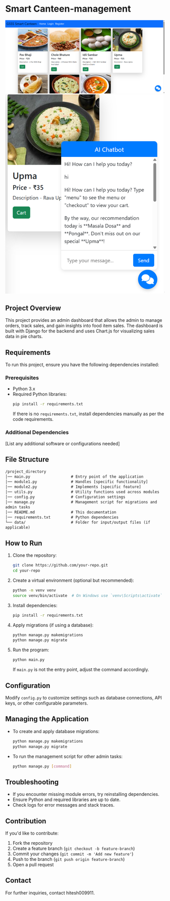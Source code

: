 #  Smart Canteen-management

![Dashboard Screenshot](Dashboard.png)
![Chatbot Screenshot](Chatbot.png)

## Project Overview
This project provides an admin dashboard that allows the admin to manage orders, track sales, and gain insights into food item sales. The dashboard is built with Django for the backend and uses Chart.js for visualizing sales data in pie charts.

## Requirements
To run this project, ensure you have the following dependencies installed:

### Prerequisites
- Python 3.x
- Required Python libraries:
  ```sh
  pip install -r requirements.txt
  ```
  If there is no `requirements.txt`, install dependencies manually as per the code requirements.

### Additional Dependencies
[List any additional software or configurations needed]

## File Structure
```
/project_directory
│── main.py                  # Entry point of the application
│── module1.py               # Handles [specific functionality]
│── module2.py               # Implements [specific feature]
│── utils.py                 # Utility functions used across modules
│── config.py                # Configuration settings
│── manage.py                # Management script for migrations and admin tasks
│── README.md                # This documentation
│── requirements.txt         # Python dependencies
└── data/                    # Folder for input/output files (if applicable)
```

## How to Run
1. Clone the repository:
   ```sh
   git clone https://github.com/your-repo.git
   cd your-repo
   ```
2. Create a virtual environment (optional but recommended):
   ```sh
   python -m venv venv
   source venv/bin/activate  # On Windows use `venv\Scripts\activate`
   ```
3. Install dependencies:
   ```sh
   pip install -r requirements.txt
   ```
4. Apply migrations (if using a database):
   ```sh
   python manage.py makemigrations
   python manage.py migrate
   ```
5. Run the program:
   ```sh
   python main.py
   ```
   If `main.py` is not the entry point, adjust the command accordingly.

## Configuration
Modify `config.py` to customize settings such as database connections, API keys, or other configurable parameters.

## Managing the Application
- To create and apply database migrations:
  ```sh
  python manage.py makemigrations
  python manage.py migrate
  ```
- To run the management script for other admin tasks:
  ```sh
  python manage.py [command]
  ```

## Troubleshooting
- If you encounter missing module errors, try reinstalling dependencies.
- Ensure Python and required libraries are up to date.
- Check logs for error messages and stack traces.

## Contribution
If you'd like to contribute:
1. Fork the repository
2. Create a feature branch (`git checkout -b feature-branch`)
3. Commit your changes (`git commit -m 'Add new feature'`)
4. Push to the branch (`git push origin feature-branch`)
5. Open a pull request


## Contact
For further inquiries, contact hitesh009911.


